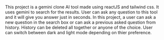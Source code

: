 This project is a gemini clone AI tool made using reactJS and tailwind css. It uses gemini to search for the results. User can ask any question to this tool and it will give you answer just in seconds. In this project, a user can ask a new question in the search box or can ask a previous asked question from history. History can be deleted all together or anyone of the choice. User can switch between dark and light mode depending on thier preference.
